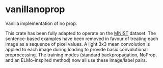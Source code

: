 # vanillanoprop
Vanilla implementation of no prop.

This crate has been fully adapted to operate on the
[MNIST](http://yann.lecun.com/exdb/mnist/) dataset. The sentence-based
examples have been removed in favour of treating each image as a sequence of
pixel values. A light 3x3 mean convolution is applied to each image during
loading to provide basic convolutional preprocessing. The training modes
(standard backpropagation, NoProp, and an ELMo-inspired method) now all use
these image/label pairs.
